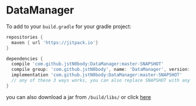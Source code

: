 # DataManager
To add to your `build.gradle` for your gradle project:
```gradle
repositories {
  maven { url 'https://jitpack.io'}
}

dependencies {
  compile 'com.github.jstN0body:DataManager:master-SNAPSHOT'
  compile group: 'com.github.jstN0body', name: 'DataManager', version: 'master-SNAPSHOT'
  implementation 'com.github.jstN0body:DataManager:master-SNAPSHOT'
  // any of these 3 ways works, you can also replace SNAPSHOT with any tag version
}
```
you can also download a jar from `/build/libs/` or click [here](https://github.com/jstN0body/DataManager/raw/master/build/libs/DataManager-2.2.jar)
